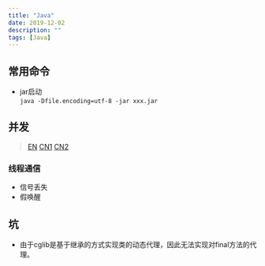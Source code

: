 ```yaml
---
title: "Java"
date: 2019-12-02
description: ""
tags: [Java]
---
```


## 常用命令
- jar启动  
`java -Dfile.encoding=utf-8 -jar xxx.jar`

## 并发
>[EN](http://tutorials.jenkov.com/java-concurrency/index.html) [CN1](http://ifeve.com/java-concurrency-thread-directory/) [CN2](https://my.oschina.net/roccn?tab=newest&catalogId=5671817)
### 线程通信
- 信号丢失
- 假唤醒

## 坑
- 由于cglib是基于继承的方式实现类的动态代理，因此无法实现对final方法的代理。